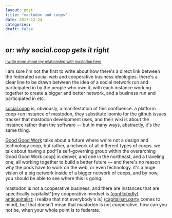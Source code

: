 ```yaml
---
layout: post
title: "mastodon and coops"
date: 2017-12-24
categories:
draft: false
---
```


## *or: why social.coop gets it right*
[<small>i write more about my relationship with mastodon here</small>](https://blog.rowan.website/2017/12/23/why-i-join-mastodon/)

i am sure i'm not the first to write about how there's a direct link between the federated social web and cooperative business ideologies.
there's a clear line to be drawn between the idea of a social network run and participated in by the people who own it, with each instance working together to create a bigger and better network, and a business run and participated in etc.

[social.coop](https://social.coop) is, obviously, a manifestation of this confluence. a platform coop-run instance of mastodon, they substitute loomio for the github issues tracker that mastodon development uses, and their wiki is about the instance rather than the software — but in many ways, abstractly, it's the same thing.

[Good Good Work](https://goodgoodwork.io) talks about a future where we're not a design and technology coop, but rather, a network of all different types of coops. we talk about having a pod^[a self-governing group within the overarching Good Good Work coop] in denver, and one in the northeast, and a traveling one, all working together to build a better future — and there's no reason why the pods have to work on the web, or even technology. it's a huge vision of a big network inside of a bigger network of coops, and by now, you should be able to see where this is going.

mastodon is not a cooperative business, and there are instances that are specifically capitalist^[my cooperative mindset is [(conflictedly) anticapitalist](https://blog.rowan.website/2017/12/25/me-conflicted-anticapitalist/); i realize that not everybody's is] ([capitalism.party](https://capitalism.party/about) comes to mind), but that doesn't mean that mastodon is not cooperative. how can you not be, when your whole point is to federate.
